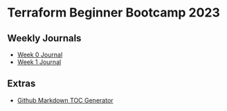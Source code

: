 # Terraform Beginner Bootcamp 2023


## Weekly Journals
- [Week 0 Journal](journal/week0.md)
- [Week 1 Journal](journal/week1.md)


## Extras
  - [Github Markdown TOC Generator](https://ecotrust-canada.github.io/markdown-toc/)




